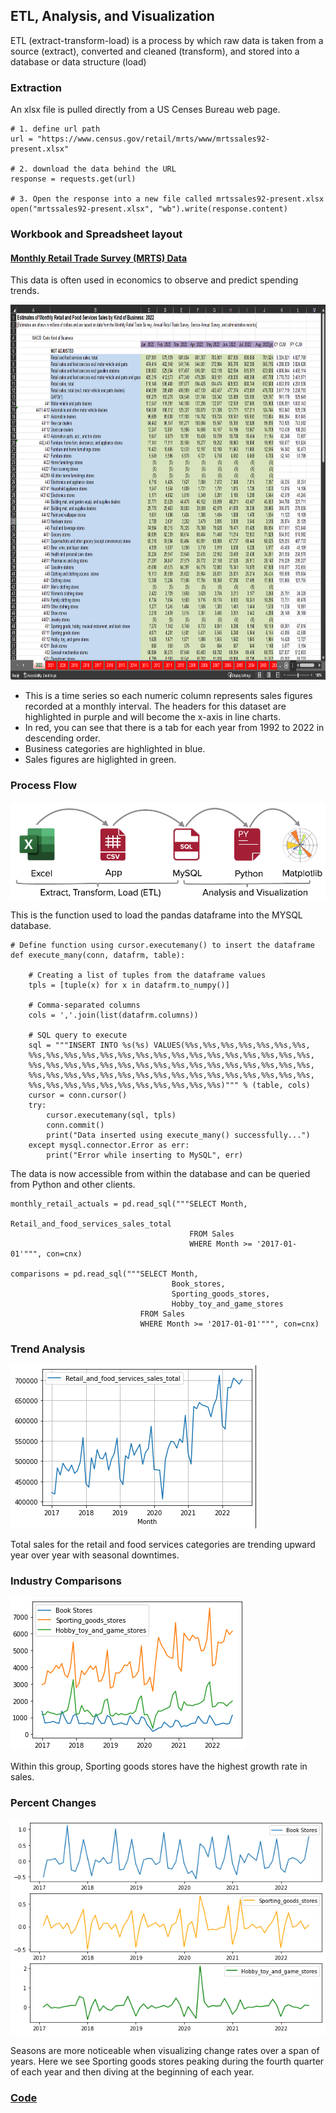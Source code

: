 ## ETL, Analysis, and Visualization

ETL (extract-transform-load) is a process by which raw data is taken from a source (extract), converted and cleaned (transform), and stored into a database or data structure (load)

### Extraction
An xlsx file is pulled directly from a US Censes Bureau web page.
```
# 1. define url path
url = "https://www.census.gov/retail/mrts/www/mrtssales92-present.xlsx"

# 2. download the data behind the URL
response = requests.get(url)

# 3. Open the response into a new file called mrtssales92-present.xlsx
open("mrtssales92-present.xlsx", "wb").write(response.content)
```

### Workbook and Spreadsheet layout

#### [Monthly Retail Trade Survey (MRTS) Data](https://www.census.gov/retail/index.html#mrts)

This data is often used in economics to observe and predict spending trends.

<img src="https://github.com/jlstewart12/Monthly_Retail_Trade_Report_ETL_Analysis/blob/main/src/images/static_sheet.png" height="600" width="800">

* This is a time series so each numeric column represents sales figures recorded at a monthly interval. The headers for this dataset are highlighted in purple and will become the x-axis in line charts.
* In red, you can see that there is a tab for each year from 1992 to 2022 in descending order.
* Business categories are highlighted in blue.
* Sales figures are higlighted in green.

### Process Flow

![](https://github.com/jlstewart12/Monthly_Retail_Trade_Report_ETL_Analysis/blob/main/src/images/process_flow.png)

This is the function used to load the pandas dataframe into the MYSQL database.
```
# Define function using cursor.executemany() to insert the dataframe
def execute_many(conn, datafrm, table):
    
    # Creating a list of tuples from the dataframe values
    tpls = [tuple(x) for x in datafrm.to_numpy()]
    
    # Comma-separated columns
    cols = ','.join(list(datafrm.columns))
    
    # SQL query to execute
    sql = """INSERT INTO %s(%s) VALUES(%%s,%%s,%%s,%%s,%%s,%%s,%%s,
    %%s,%%s,%%s,%%s,%%s,%%s,%%s,%%s,%%s,%%s,%%s,%%s,%%s,%%s,%%s,%%s,
    %%s,%%s,%%s,%%s,%%s,%%s,%%s,%%s,%%s,%%s,%%s,%%s,%%s,%%s,%%s,%%s,
    %%s,%%s,%%s,%%s,%%s,%%s,%%s,%%s,%%s,%%s,%%s,%%s,%%s,%%s,%%s,%%s,
    %%s,%%s,%%s,%%s,%%s,%%s,%%s,%%s,%%s,%%s,%%s)""" % (table, cols)
    cursor = conn.cursor()
    try:
        cursor.executemany(sql, tpls)
        conn.commit()
        print("Data inserted using execute_many() successfully...")
    except mysql.connector.Error as err:
        print("Error while inserting to MySQL", err)
```

The data is now accessible from within the database and can be queried from Python and other clients.
```
monthly_retail_actuals = pd.read_sql("""SELECT Month,
                                               Retail_and_food_services_sales_total  
                                        FROM Sales 
                                        WHERE Month >= '2017-01-01'""", con=cnx)

comparisons = pd.read_sql("""SELECT Month, 
                                    Book_stores, 
                                    Sporting_goods_stores, 
                                    Hobby_toy_and_game_stores 
                             FROM Sales 
                             WHERE Month >= '2017-01-01'""", con=cnx)
```
### Trend Analysis

![](https://github.com/jlstewart12/Monthly_Retail_Trade_Report_ETL_Analysis/blob/main/src/images/RFSS.png)

Total sales for the retail and food services categories are trending upward year over year with seasonal downtimes.

### Industry Comparisons

![](https://github.com/jlstewart12/Monthly_Retail_Trade_Report_ETL_Analysis/blob/main/src/images/industry_comparisons.png)

Within this group, Sporting goods stores have the highest growth rate in sales.

### Percent Changes

![](https://github.com/jlstewart12/Monthly_Retail_Trade_Report_ETL_Analysis/blob/main/src/images/percentChanges.png)

Seasons are more noticeable when visualizing change rates over a span of years. Here we see Sporting goods stores peaking during the fourth quarter of each year and then diving at the beginning of each year.

### [Code](https://github.com/jlstewart12/Monthly_Retail_Trade_Report_ETL_Analysis/tree/main/src/ETL/ETL_Analysis_Visualization.ipynb)
